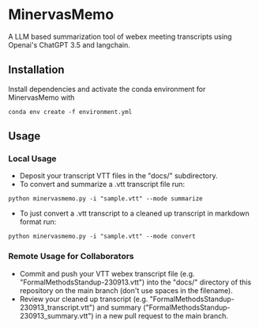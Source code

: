 # MinervasMemo
A LLM based summarization tool of webex meeting transcripts using Openai's ChatGPT 3.5 and langchain.

## Installation
Install dependencies and activate the conda environment for MinervasMemo with  

`conda env create -f environment.yml`

## Usage
### Local Usage
- Deposit your transcript VTT files in the "docs/" subdirectory.
- To convert and summarize a .vtt transcript file run:
  
`python minervasmemo.py -i "sample.vtt" --mode summarize`
- To just convert a .vtt transcript to a cleaned up transcript in markdown format run:

`python minervasmemo.py -i "sample.vtt" --mode convert`

### Remote Usage for Collaborators
- Commit and push your VTT webex transcript file (e.g. "FormalMethodsStandup-230913.vtt") into the "docs/" directory of this repository on the main branch (don't use spaces in the filename).
- Review your cleaned up transcript (e.g. "FormalMethodsStandup-230913_transcript.vtt") and summary ("FormalMethodsStandup-230913_summary.vtt") in a new pull request to the main branch.
